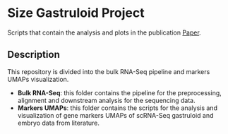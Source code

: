 # Size Gastruloid Project
Scripts that contain the analysis and plots in the publication [Paper](link).
## Description
This repository is divided into the bulk RNA-Seq pipeline and markers UMAPs visualization.

- **Bulk RNA-Seq**: this folder contains the pipeline for the preprocessing, alignment and downstream analysis for the sequencing data. 
- **Markers UMAPs**: this folder contains the scripts for the analysis and visualization of gene markers UMAPs of scRNA-Seq gastruloid and embryo data from literature.

